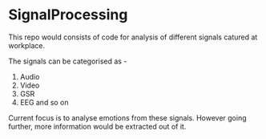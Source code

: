 # SignalProcessing
This repo would consists of code for analysis of different signals catured at workplace.

The signals can be categorised as -
1) Audio
2) Video
3) GSR
4) EEG and so on

Current focus is to analyse emotions from these signals. However going further, more information would be extracted out of it.
